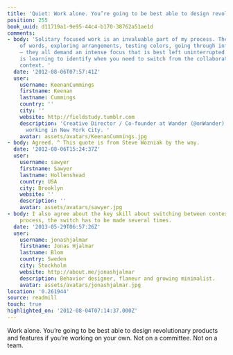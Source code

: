 ```yaml
---
title: 'Quiet: Work alone. You’re going to be best able to design revolutio…'
position: 255
book_uuid: d11719a1-9e95-44c4-b170-38762a51ae1d
comments:
- body: 'Solitary focused work is an invaluable part of my process. The careful messaging
    of words, exploring arrangements, testing colors, going through infinite variations
    — they all demand an intense focus that is best left uninterrupted. The key skill
    is learning to identify when you need to switch from the collaborative to individual
    context. '
  date: '2012-08-06T07:57:41Z'
  user:
    username: KeenanCummings
    firstname: Keenan
    lastname: Cummings
    country: ''
    city: ''
    website: http://fieldstudy.tumblr.com
    description: 'Creative Director / Co-founder at Wander (@onWander) living and
      working in New York City. '
    avatar: assets/avatars/KeenanCummings.jpg
- body: Agreed. ^ This quote is from Steve Wozniak by the way.
  date: '2012-08-06T15:24:37Z'
  user:
    username: sawyer
    firstname: Sawyer
    lastname: Hollenshead
    country: USA
    city: Brooklyn
    website: ''
    description: ''
    avatar: assets/avatars/sawyer.jpg
- body: I also agree about the key skill about switching between contexts. In a creative
    process, the switch has to be made several times.
  date: '2013-05-29T06:57:26Z'
  user:
    username: jonashjalmar
    firstname: Jonas Hjalmar
    lastname: Blom
    country: Sweden
    city: Stockholm
    website: http://about.me/jonashjalmar
    description: Behavior designer, flaneur and growing minimalist.
    avatar: assets/avatars/jonashjalmar.jpg
location: '0.261944'
source: readmill
touch: true
highlighted_on: '2012-08-04T07:14:37.000Z'
---
```


Work alone. You’re going to be best able to design revolutionary products and features if you’re working on your own. Not on a committee. Not on a team.